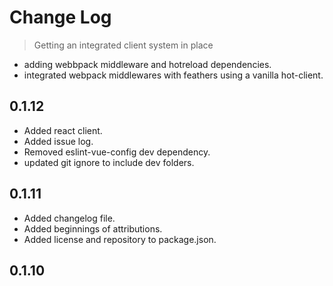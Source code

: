 # Change Log

> Getting an integrated client system in place

* adding webbpack middleware and hotreload dependencies.
* integrated webpack middlewares with feathers using a vanilla hot-client.

## 0.1.12

* Added react client.
* Added issue log.
* Removed eslint-vue-config dev dependency.
* updated git ignore to include dev folders.

## 0.1.11

* Added changelog file.
* Added beginnings of attributions.
* Added license and repository to package.json.

## 0.1.10

